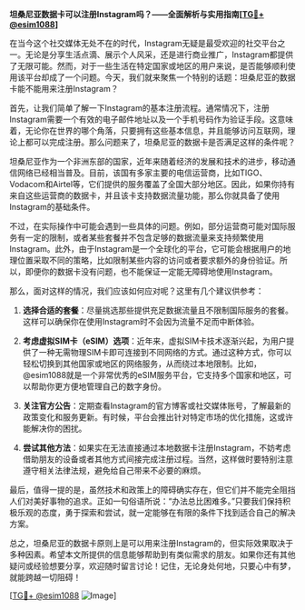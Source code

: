 **坦桑尼亚数据卡可以注册Instagram吗？——全面解析与实用指南[[TG💪+ @esim1088](https://t.me/s/esim1088)]**

在当今这个社交媒体无处不在的时代，Instagram无疑是最受欢迎的社交平台之一。无论是分享生活点滴、展示个人风采，还是进行商业推广，Instagram都提供了无限可能。然而，对于一些生活在特定国家或地区的用户来说，是否能够顺利使用该平台却成了一个问题。今天，我们就来聚焦一个特别的话题：坦桑尼亚的数据卡能不能用来注册Instagram？

首先，让我们简单了解一下Instagram的基本注册流程。通常情况下，注册Instagram需要一个有效的电子邮件地址以及一个手机号码作为验证手段。这意味着，无论你在世界的哪个角落，只要拥有这些基本信息，并且能够访问互联网，理论上都可以完成注册。那么问题来了，坦桑尼亚的数据卡是否满足这样的条件呢？

坦桑尼亚作为一个非洲东部的国家，近年来随着经济的发展和技术的进步，移动通信网络已经相当普及。目前，该国有多家主要的电信运营商，比如TIGO、Vodacom和Airtel等，它们提供的服务覆盖了全国大部分地区。因此，如果你持有来自这些运营商的数据卡，并且该卡支持数据流量功能，那么你就具备了使用Instagram的基础条件。

不过，在实际操作中可能会遇到一些具体的问题。例如，部分运营商可能对国际服务有一定的限制，或者某些套餐并不包含足够的数据流量来支持频繁使用Instagram。此外，由于Instagram是一个全球化的平台，它可能会根据用户的地理位置采取不同的策略，比如限制某些内容的访问或者要求额外的身份验证。所以，即便你的数据卡没有问题，也不能保证一定能无障碍地使用Instagram。

那么，面对这样的情况，我们应该如何应对呢？这里有几个建议供参考：

1. **选择合适的套餐**：尽量挑选那些提供充足数据流量且不限制国际服务的套餐。这样可以确保你在使用Instagram时不会因为流量不足而中断体验。

2. **考虑虚拟SIM卡（eSIM）选项**：近年来，虚拟SIM卡技术逐渐兴起，为用户提供了一种无需物理SIM卡即可连接到不同网络的方式。通过这种方式，你可以轻松切换到其他国家或地区的网络服务，从而绕过本地限制。比如，@esim1088就是一个非常优秀的eSIM服务平台，它支持多个国家和地区，可以帮助你更方便地管理自己的数字身份。

3. **关注官方公告**：定期查看Instagram的官方博客或社交媒体账号，了解最新的政策变化和服务更新。有时候，平台会推出针对特定市场的优化措施，这或许能解决你的困扰。

4. **尝试其他方法**：如果实在无法直接通过本地数据卡注册Instagram，不妨考虑借助朋友的设备或者其他方式间接完成注册过程。当然，这样做时要特别注意遵守相关法律法规，避免给自己带来不必要的麻烦。

最后，值得一提的是，虽然技术和政策上的障碍确实存在，但它们并不能完全阻挡人们对美好事物的追求。正如一句俗语所说：“办法总比困难多。”只要我们保持积极乐观的态度，勇于探索和尝试，就一定能够在有限的条件下找到适合自己的解决方案。

总之，坦桑尼亚的数据卡原则上是可以用来注册Instagram的，但实际效果取决于多种因素。希望本文所提供的信息能够帮助到有类似需求的朋友。如果你还有其他疑问或经验想要分享，欢迎随时留言讨论！记住，无论身处何地，只要心中有梦，就能跨越一切阻碍！

[[TG💪+ @esim1088](https://t.me/s/esim1088) ![Image](https://i.postimg.cc/4NQfJmqS/Snipaste-2025-05-13-00-14-12.png)]